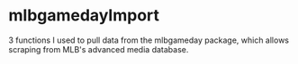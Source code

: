 # mlbgamedayImport
3 functions I used to pull data from the mlbgameday package, which allows scraping from MLB's advanced media database.
